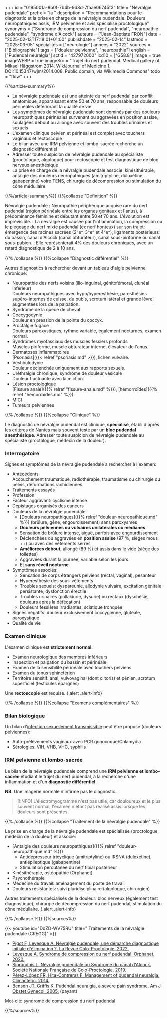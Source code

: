 +++
id = "0195001a-8b0f-7b4b-9d8d-7faae06745f3"
title = "Névralgie pudendale"
prefix = "la "
description = "Recommandations pour le diagnostic et la prise en charge de la névralgie pudendale. Douleurs neuropathiques assis, IRM pelvienne et avis spécialisé proctologique"
synonyms = ["Syndrome de compression du nerf pudendal", "neuropathie pudendale", "syndrome d'Alcock"]
auteurs = ["Jean-Baptiste FRON"]
date = "2025-02-13T17:18:01+01:00"
publishdate = "2025-02-14"
lastmod = "2025-03-05"
specialites = ["neurologie"]
annees = "2022"
sources = ["Bibliographie"]
tags = ["douleur pelvienne", "neuropathie"]
english = ["Pudendal neuralgia"]
sctid = "427972000"
icd10 = ["G58.8"]
image = true
imageWEBP = true
imageSrc = "Trajet du nerf pudendal. Medical gallery of Mikael Häggström 2014. WikiJournal of Medicine 1. DOI:10.15347/wjm/2014.008. Public domain, via Wikimedia Commons"
todo = "flow"
+++

{{%article-summary%}}

- La névralgie pudendale est une atteinte du nerf pudendal par conflit anatomique, apparaissant entre 50 et 70 ans, responsable de douleurs périnéales détériorant la qualité de vie
- Les symptômes de névralgie pudendale sont dominés par des douleurs neuropathiques périnéales survenant ou aggravées en position assise, soulagées debout ou allongé avec souvent des troubles urinaires et sexuels
- L'examen clinique pelvien et périnéal est complet avec touchers vaginaux et rectoscopie
- Le bilan avec une IRM pelvienne et lombo-sacrée recherche un diagnostic différentiel
- Adresser toute suspicion de névralgie pudendale au spécialiste (proctologue, algologue) pour rectoscopie et test diagnostique de bloc nerveux anesthésique
- La prise en charge de la névralgie pudendale associe: kinésithérapie, antalgie des douleurs neuropathiques (amitriptyline, duloxétine, gabapentine) voire TENS, chirurgie de décompression ou stimulation du cône médullaire

{{%/article-summary%}}
{{%collapse "Définition" %}}

Névralgie pudendale
: Neuropathie périphérique acquise rare du nerf pudendal (région périnéale entre les organes génitaux et l'anus), à prédominance féminine et débutant entre 50 et 70 ans. L'évolution est imprévisible.
: La névralgie est causée par l'inflammation, la compression ou le piégeage du nerf mixte pudendal (ex nerf honteux) sur son trajet: émergence des racines sacrées (2^e^, 3^e^ et 4^e^), ligaments postérieurs du bassin, canal d'Alcock (canal obturateur), canal sous-piriforme ou canal sous-pubien.
: Elle représenterait 4% des douleurs chroniques, avec un retard diagnostique de 2 à 10 ans.

{{% /collapse %}}
{{%collapse "Diagnostic différentiel" %}}

Autres diagnostics à rechercher devant un tableau d'algie pelvienne chronique:

- Neuropathie des nerfs voisins (ilio-inguinal, génitofémoral, clunéal inférieur)  
  Douleurs neuropathiques avec hypo/hyperesthésie, paresthésies supéro-internes de cuisse, du pubis, scrotum latéral et grande lèvre, augmentées lors de la palpation.
- Syndrome de la queue de cheval
- Coccygodynie  
  Douleur en pression de la pointe du coccyx.
- Proctalgie fugace  
  Douleurs paroxystiques, rythme variable, également nocturnes, examen normal.
- Syndromes myofasciaux des muscles fessiers profonds  
  Muscles piriforme, muscle obturateur interne, élévateur de l'anus.
- Dermatoses inflammatoires  
  [Psoriasis]({{< relref "psoriasis.md" >}}), lichen vulvaire.
- Vestibulodynie  
  Douleur déclenchée uniquement aux rapports sexuels.
- Uréthralgie chronique, syndrome de douleur vésicale  
  Douleur fluctuante avec la miction.
- Lésion proctologique  
  [Fissure anale]({{% relref "fissure-anale.md" %}}), [hémorroïdes]({{% relref "hemorroides.md" %}}).
- MICI
- Tumeurs pelviennes

{{% /collapse %}}
{{%collapse "Clinique" %}}

Le diagnostic de névralgie pudendal est clinique, **spécialisé**, établi d'après les critères de Nantes mais souvent testé par un **bloc pudendal anesthésique**. Adresser toute suspicion de névralgie pudendale au spécialiste (proctologue, médecin de la douleur).

### Interrogatoire

Signes et symptômes de la névralgie pudendale à rechercher à l'examen:

- Antécédents  
  Accouchement traumatique, radiothérapie, traumatisme ou chirurgie du pelvis, déformations rachidiennes.
- Traitements essayés
- Profession
- Facteur aggravant: cyclisme intense
- Dépistages organisés des cancers
- Douleurs de la névralgie pudendale:
  - [Douleurs neuropathiques]({{% relref "douleur-neuropathique.md" %}}) (brûlure, gêne, engourdissement) sans paroxysmes
  - **Douleurs pelviennes ou vulvaires unilatérales ou médianes**
  - Sensation de brûlure intense, aiguë, parfois avec engourdissement
  - Déclenchées ou aggravées en **position assise** (97 %, sièges mous ++) ou avec des vêtements serrés
  - **Améliorées debout**, allongé (89 %) et assis dans le vide (siège des toilettes)
  - Aggravées durant la journée, variable selon les jours
  - Et **sans réveil nocturne**
- Symptômes associés:
  - Sensation de corps étrangers pelviens (rectal, vaginal), pesanteur
  - Hyperesthésie des sous-vêtements
  - Troubles sexuels: dyspareunie, allodynie vulvaire, excitation génitale persistante, dysfonction érectile
  - Troubles urinaires (pollakiurie, dysurie) ou rectaux (dyschésie, douleurs après la défécation)
  - Douleurs fessières irradiantes, sciatique tronquée
- Signes négatifs: douleur exclusivement coccygienne, glutéale, paroxystique
- Qualité de vie

### Examen clinique

L'examen clinique est **strictement normal**:

- Examen neurologique des membres inférieurs
- Inspection et palpation du bassin et périnéale
- Examen de la sensibilité périnéale avec touchers pelviens
- Examen du tonus sphinctérien
- Territoire sensitif: anal, vulvovaginal (dont clitoris) et pénien, scrotum superficiel (testicules épargnés)

Une **rectoscopie** est requise.
{.alert .alert-info}

{{% /collapse %}}
{{%collapse "Examens complémentaires" %}}

### Bilan biologique

Un bilan d'[infection sexuellement transmissible](/tags/ist/) peut être proposé (douleurs pelviennes):

- Auto-prélèvements vaginaux avec PCR gonocoque/Chlamydia
- Sérologies: VIH, VHB, VHC, syphilis

### IRM pelvienne et lombo-sacrée

Le bilan de la névralgie pudendale comprend une **IRM pelvienne et lombo-sacrée** étudiant le trajet du nerf pudendal, à la recherche d'une inflammation et d'un **diagnostic différentiel**.

**NB.** Une imagerie normale n'infirme pas le diagnostic.

> [!INFO]
> L'électromyogramme n'est pas utile, car douloureux et le plus souvent normal, l'examen n'étant pas réalisé assis lorsque les douleurs sont présentes.

{{% /collapse %}}
{{%collapse "Traitement de la névralgie pudendale" %}}

La prise en charge de la névralgie pudendale est spécialisée (proctologue, médecin de la douleur) et associe:

- [Antalgie des douleurs neuropathiques]({{% relref "douleur-neuropathique.md" %}})
  - Antidépresseur tricyclique (amitriptyline) ou IRSNA (duloxétine), antiépileptique (gabapentine)
  - Stimulation percutanée du nerf tibial postérieur
- Kinésithérapie, ostéopathie (Orphanet)
- Psychothérapie
- Médecine du travail: aménagement du poste de travail
- Douleurs résistantes: suivi pluridisciplinaire (algologue, chirurgien)

Autres traitements spécialisés de la douleur: bloc nerveux (également test diagnostique), chirurgie de décompression du nerf pudendal, stimulation du cône médullaire.
{.alert .alert-info}

{{% /collapse %}}
{{%sources%}}

{{< youtube id="DoZD-WV75RU" title=" Traitements de la névralgie pudendale (CREGG)" >}}

- [Pigot F, Levesque A. Névralgie pudendale, une démarche diagnostique initiale d'élimination ?. La Revue Colo-Proctologie. 2022.](https://larevue.snfcp.org/chapitre-2-nevralgie-pudendale-une-demarche-diagnostique-initiale-delimination/)
- [Levesque A. Syndrome de compression du nerf pudendal. Orphanet. 2020.](https://www.orpha.net/fr/disease/detail/60039)
- [Siproudhis L. Névralgie pudendale ou Syndrome du canal d'Alcock. Société Nationale Française de Colo-Proctologie. 2019.](https://www.snfcp.org/informations-maladies/divers/nevralgie-pudendale-syndrome-canal-dalcock/)
- [Pérez-López FR, Hita-Contreras F. Management of pudendal neuralgia. Climacteric. 2014.](https://www.tandfonline.com/doi/10.3109/13697137.2014.912263)
- [Benson JT, Griffis K. Pudendal neuralgia, a severe pain syndrome. Am J Obstet Gynecol. 2005.](https://www.ajog.org/article/S0002-9378(05)00172-9/abstract) (payant)

Mot-clé: syndrome de compression du nerf pudendal

{{%/sources%}}

